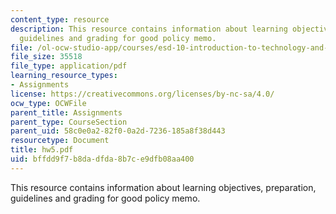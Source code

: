 ```yaml
---
content_type: resource
description: This resource contains information about learning objectives, preparation,
  guidelines and grading for good policy memo.
file: /ol-ocw-studio-app/courses/esd-10-introduction-to-technology-and-policy-fall-2006/bffdd9f7b8dadfda8b7ce9dfb08aa400_hw5.pdf
file_size: 35518
file_type: application/pdf
learning_resource_types:
- Assignments
license: https://creativecommons.org/licenses/by-nc-sa/4.0/
ocw_type: OCWFile
parent_title: Assignments
parent_type: CourseSection
parent_uid: 58c0e0a2-82f0-0a2d-7236-185a8f38d443
resourcetype: Document
title: hw5.pdf
uid: bffdd9f7-b8da-dfda-8b7c-e9dfb08aa400
---
```

This resource contains information about learning objectives, preparation, guidelines and grading for good policy memo.